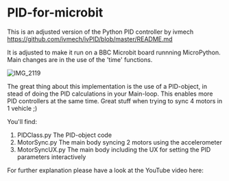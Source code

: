 # PID-for-microbit

This is an adjusted version of the Python PID controller by ivmech
https://github.com/ivmech/ivPID/blob/master/README.md

It is adjusted to make it run on a BBC Microbit board runnning MicroPython.
Main changes are in the use of the 'time' functions.

![IMG_2119](https://user-images.githubusercontent.com/93115887/141451462-b9b068a2-d9b7-4999-82c3-78fb18d6209e.jpg)

The great thing about this implementation is the use of a PID-object, in stead of doing the PID calculations in your Main-loop.
This enables more PID controllers at the same time. Great stuff when trying to sync 4 motors in 1 vehicle ;)

You'll find:
1. PIDClass.py					The PID-object code
2. MotorSync.py         The main body syncing 2 motors using the accelerometer
3. MotorSyncUX.py       The main body including the UX for setting the PID parameters interactively

For further explanation please have a look at the YouTube video here:
